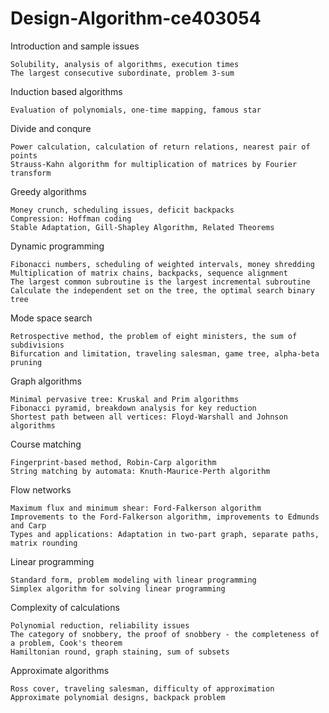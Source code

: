 # Design-Algorithm-ce403054
<p>Introduction and sample issues <pre><code>Solubility, analysis of algorithms, execution times
The largest consecutive subordinate, problem 3-sum</code></pre></p>
<p>Induction based algorithms<pre><code>Evaluation of polynomials, one-time mapping, famous star
</code></pre>
</p>
<p>Divide and conqure<pre><code>Power calculation, calculation of return relations, nearest pair of points
Strauss-Kahn algorithm for multiplication of matrices by Fourier transform
</code></pre>
</p>
<p>Greedy algorithms<pre><code>Money crunch, scheduling issues, deficit backpacks
Compression: Hoffman coding
Stable Adaptation, Gill-Shapley Algorithm, Related Theorems</code></pre></p>
<p>Dynamic programming<pre><code>Fibonacci numbers, scheduling of weighted intervals, money shredding
Multiplication of matrix chains, backpacks, sequence alignment
The largest common subroutine is the largest incremental subroutine
Calculate the independent set on the tree, the optimal search binary tree</code></pre></p>
<p>Mode space search<pre><code>Retrospective method, the problem of eight ministers, the sum of subdivisions
Bifurcation and limitation, traveling salesman, game tree, alpha-beta pruning</code></pre></p>
<p>Graph algorithms<pre><code>Minimal pervasive tree: Kruskal and Prim algorithms
Fibonacci pyramid, breakdown analysis for key reduction
Shortest path between all vertices: Floyd-Warshall and Johnson algorithms </code></pre></p><p>
Course matching<pre><code>Fingerprint-based method, Robin-Carp algorithm
String matching by automata: Knuth-Maurice-Perth algorithm 
</code></pre></p>
<p>Flow networks<pre><code>Maximum flux and minimum shear: Ford-Falkerson algorithm
Improvements to the Ford-Falkerson algorithm, improvements to Edmunds and Carp
Types and applications: Adaptation in two-part graph, separate paths, matrix rounding</code></pre></p>
<p>Linear programming<pre><code>Standard form, problem modeling with linear programming
Simplex algorithm for solving linear programming </code></pre></p>
<p>Complexity of calculations <pre><code>Polynomial reduction, reliability issues
The category of snobbery, the proof of snobbery - the completeness of a problem, Cook's theorem
Hamiltonian round, graph staining, sum of subsets</code></pre></p>
<p>Approximate algorithms<pre><code>Ross cover, traveling salesman, difficulty of approximation
Approximate polynomial designs, backpack problem </code></pre></p>

